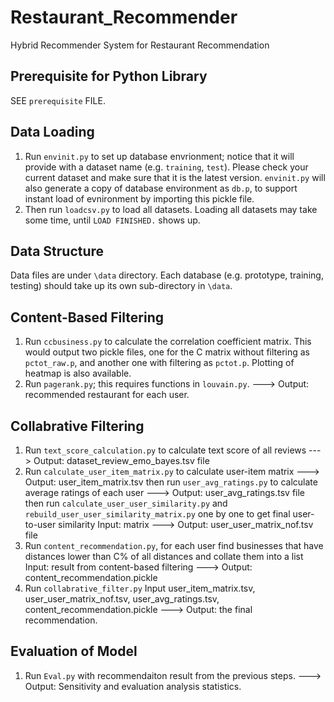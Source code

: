 # Restaurant_Recommender
Hybrid Recommender System for Restaurant Recommendation

## Prerequisite for Python Library
SEE `prerequisite` FILE.

## Data Loading
1. Run `envinit.py` to set up database envrionment; notice that it will provide with a dataset name (e.g. `training`, `test`). Please check your current dataset and make sure that it is the latest version. `envinit.py` will also generate a copy of database environment as `db.p`, to support instant load of evnironment by importing this pickle file.
2. Then run `loadcsv.py` to load all datasets. Loading all datasets may take some time, until `LOAD FINISHED.` shows up.

## Data Structure
Data files are under `\data` directory. Each database (e.g. prototype, training, testing) should take up its own sub-directory in `\data`.

## Content-Based Filtering
1. Run `ccbusiness.py` to calculate the correlation coefficient matrix. This would output two pickle files, one for the C matrix without filtering as `pctot_raw.p`, and another one with filtering as `pctot.p`. Plotting of heatmap is also available.
2. Run `pagerank.py`; this requires functions in `louvain.py`. ---> Output: recommended restaurant for each user.

## Collabrative Filtering
1. Run `text_score_calculation.py` to calculate text score of all reviews ---> Output: dataset_review_emo_bayes.tsv file
2. Run `calculate_user_item_matrix.py` to calculate user-item matrix ---> Output: user_item_matrix.tsv
   then run `user_avg_ratings.py` to calculate average ratings of each user ---> Output: user_avg_ratings.tsv file
   then run `calculate_user_user_similarity.py` and `rebuild_user_user_similarity_matrix.py` one by one to get final user-to-user similarity    Input: matrix ---> Output: user_user_matrix_nof.tsv file
3. Run `content_recommendation.py`, for each user find businesses that have distances lower than C% of all distances and collate them into a list   Input: result from content-based filtering ---> Output: content_recommendation.pickle
4. Run `collabrative_filter.py` Input user_item_matrix.tsv, user_user_matrix_nof.tsv, user_avg_ratings.tsv, content_recommendation.pickle --->  Output: the final recommendation.

## Evaluation of Model
1. Run `Eval.py` with recommendaiton result from the previous steps. ---> Output: Sensitivity and evaluation analysis statistics.
